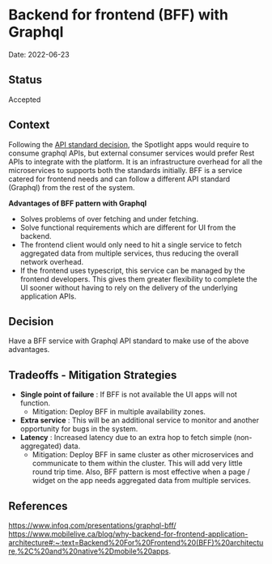 # Backend for frontend (BFF) with Graphql
Date: 2022-06-23

## Status
Accepted 

## Context
Following the [API standard decision](./002.adr-api-standard.md), the Spotlight apps would require to consume graphql APIs, but external consumer services would prefer Rest APIs to integrate with the platform. It is an infrastructure overhead for all the microservices to supports both the standards initially. BFF is a service catered for frontend needs and can follow a different API standard (Graphql) from the rest of the system. 

<b>Advantages of BFF pattern with Graphql</b>

* Solves problems of over fetching and under fetching. 
* Solve functional requirements which are different for UI from the backend.
* The frontend client would only need to hit a single service to fetch aggregated data from multiple services, thus reducing the overall network overhead.
* If the frontend uses typescript, this service can be managed by the frontend developers. This gives them greater flexibility to complete the UI sooner without having to rely on the delivery of the underlying application APIs.

## Decision
Have a BFF service with Graphql API standard to make use of the above advantages.

## Tradeoffs - Mitigation Strategies

* **Single point of failure** : If BFF is not available the UI apps will not function.
    * Mitigation: Deploy BFF in multiple availability zones.
* **Extra service** : This will be an additional service to monitor and another opportunity for bugs in the system. 
* **Latency** : Increased latency due to an extra hop to fetch simple (non-aggregated) data.
  * Mitigation: Deploy BFF in same cluster as other microservices and communicate to them within the cluster. This will add very little round trip time. Also, BFF pattern is most effective when a page / widget on the app needs aggregated data from multiple services. 

## References
https://www.infoq.com/presentations/graphql-bff/
https://www.mobilelive.ca/blog/why-backend-for-frontend-application-architecture#:~:text=Backend%20For%20Frontend%20(BFF)%20architecture,%2C%20and%20native%2Dmobile%20apps.
